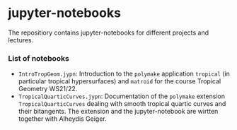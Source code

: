 # jupyter-notebooks

The repositiory contains jupyter-notebooks for different projects and lectures. 

### List of notebooks
- <code>IntroTropGeom.jypn</code>: Introduction to the <code>polymake</code> application <code>tropical</code> (in particular tropical hypersurfaces) and <code>matroid</code> for the course Tropical Geometry WS21/22. 
- <code>TropicalQuarticCurves.jypn</code>: Documentation of the <code>polymake</code> extension <code>TropicalQuarticCurves</code> dealing with smooth tropical quartic curves and their bitangents. 
The extension and the jupyter-notebook are wirtten together with Alheydis Geiger. 
